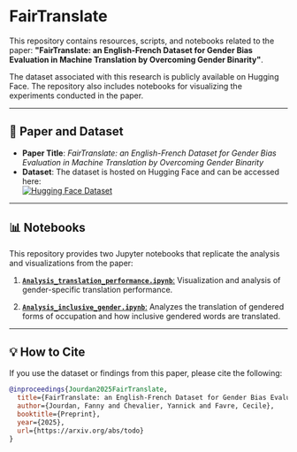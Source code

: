 # FairTranslate

This repository contains resources, scripts, and notebooks related to the paper:
**"FairTranslate: an English-French Dataset for Gender Bias Evaluation in Machine Translation by Overcoming Gender Binarity"**.

The dataset associated with this research is publicly available on Hugging Face. The repository also includes notebooks for visualizing the experiments conducted in the paper.

---

## 📄 Paper and Dataset

- **Paper Title**: *FairTranslate: an English-French Dataset for Gender Bias Evaluation in Machine Translation by Overcoming Gender Binarity*  
- **Dataset**: The dataset is hosted on Hugging Face and can be accessed here:  
  [![Hugging Face Dataset](https://img.shields.io/badge/Dataset-Hugging%20Face-blue)](https://huggingface.co/your-dataset-link)

---

## 📊 Notebooks

This repository provides two Jupyter notebooks that replicate the analysis and visualizations from the paper:


1. [**`Analysis_translation_performance.ipynb`**:](./Analysis_translation_performance.ipynb)
   Visualization and analysis of gender-specific translation performance. 

2. [**`Analysis_inclusive_gender.ipynb`**:](Analysis_inclusive_gender.ipynb)
   Analyzes the translation of gendered forms of occupation and how inclusive gendered words are translated.

---

## 💡 How to Cite

If you use the dataset or findings from this paper, please cite the following:

```bibtex
@inproceedings{Jourdan2025FairTranslate,
  title={FairTranslate: an English-French Dataset for Gender Bias Evaluation in Machine Translation by Overcoming Gender Binarity},
  author={Jourdan, Fanny and Chevalier, Yannick and Favre, Cecile},
  booktitle={Preprint},
  year={2025},
  url={https://arxiv.org/abs/todo}
}
